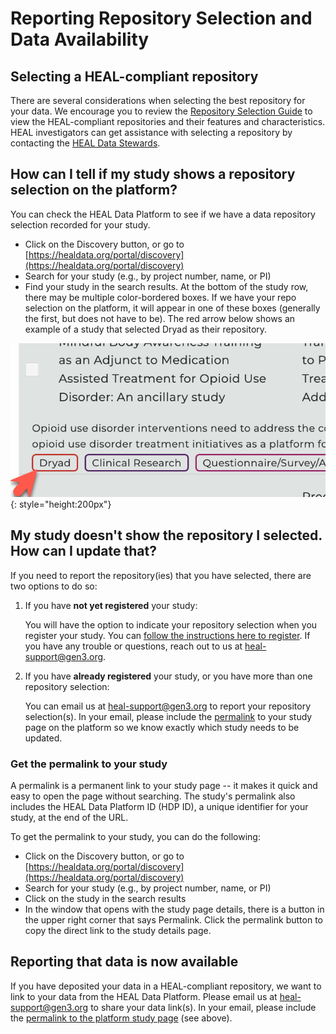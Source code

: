 # Reporting Repository Selection and Data Availability  

## Selecting a HEAL-compliant repository  

There are several considerations when selecting the best repository for your data. We encourage you to review the [Repository Selection Guide](https://www.healdatafair.org/resources/guidance/selection) to view the HEAL-compliant repositories and their features and characteristics. HEAL investigators can get assistance with selecting a repository by contacting the [HEAL Data Stewards](https://forms.fillout.com/t/gcVveGMswBus).

## How can I tell if my study shows a repository selection on the platform?  

You can check the HEAL Data Platform to see if we have a data repository selection recorded for your study. 

* Click on the Discovery button, or go to [https://healdata.org/portal/discovery](https://healdata.org/portal/discovery)
* Search for your study (e.g., by project number, name, or PI)
* Find your study in the search results. At the bottom of the study row, there may be multiple color-bordered boxes. If we have your repo selection on the platform, it will appear in one of these boxes (generally the first, but does not have to be). The red arrow below shows an example of a study that selected Dryad as their repository. 

![Screenshot of a study with Dryad listed as a HEAL-compliant repository.](./img/repo-example.png){: style="height:200px"}

## My study doesn't show the repository I selected. How can I update that?  

If you need to report the repository(ies) that you have selected, there are two options to do so:

1. If you have **not yet registered** your study:  
   
    You will have the option to indicate your repository selection when you register your study. You can [follow the instructions here to register](study-registration/index.md). If you have any trouble or questions, reach out to us at [heal-support@gen3.org](mailto:heal-support@gen3.org).  

2. If you have **already registered** your study, or you have more than one repository selection:
   
    You can email us at [heal-support@gen3.org](mailto:heal-support@gen3.org) to report your repository selection(s). In your email, please include the [permalink](#get-the-permalink-to-your-study) to your study page on the platform so we know exactly which study needs to be updated. 
    

### Get the permalink to your study  

A permalink is a permanent link to your study page -- it makes it quick and easy to open the page without searching. The study's permalink also includes the HEAL Data Platform ID (HDP ID), a unique identifier for your study, at the end of the URL. 

To get the permalink to your study, you can do the following:  

   * Click on the Discovery button, or go to [https://healdata.org/portal/discovery](https://healdata.org/portal/discovery)
   * Search for your study (e.g., by project number, name, or PI)
   * Click on the study in the search results
   * In the window that opens with the study page details, there is a button in the upper right corner that says Permalink. Click the permalink button to copy the direct link to the study details page.  

## Reporting that data is now available  

If you have deposited your data in a HEAL-compliant repository, we want to link to your data from the HEAL Data Platform. Please email us at [heal-support@gen3.org](mailto:heal-support@gen3.org) to share your data link(s). In your email, please include the [permalink to the platform study page](#get-the-permalink-to-your-study) (see above).  
